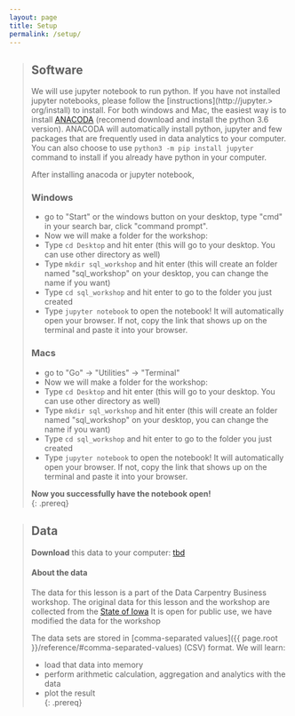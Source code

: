 ```yaml
---
layout: page
title: Setup
permalink: /setup/
---
```


> ## Software
> 
> We will use jupyter notebook to run python. If you have not installed jupyter notebooks, please follow the [instructions](http://jupyter.> org/install) to install. For both windows and Mac, the easiest way is to install [ANACODA](https://www.anaconda.com/download) (recomend download and install the python 3.6 version). ANACODA will automatically install python, jupyter and few packages that are frequently used in data analytics to your computer. You can also choose to use `python3 -m pip install jupyter` command to install if you already have python in your computer. 
> 
> After installing anacoda or jupyter notebook, 
> ### Windows 
> - go to "Start" or the windows button on your desktop, type "cmd" in your search bar, click "command prompt".   
> - Now we will make a folder for the workshop: 
> - Type `cd Desktop` and hit enter (this will go to your desktop. You can use other directory as well)
> - Type `mkdir sql_workshop` and hit enter (this will create an folder named "sql_workshop" on your desktop, you can change the name if you want)
> - Type `cd sql_workshop` and hit enter to go to the folder you just created  
> - Type `jupyter notebook` to open the notebook! It will automatically open your browser. If not, copy the link that shows up on the terminal and paste it into your browser. 
> 
> ### Macs  
> - go to "Go" -> "Utilities" -> "Terminal"  
> - Now we will make a folder for the workshop: 
> - Type `cd Desktop` and hit enter (this will go to your desktop. You can use other directory as well)
> - Type `mkdir sql_workshop` and hit enter (this will create an folder named "sql_workshop" on your desktop, you can change the name if you want)
> - Type `cd sql_workshop` and hit enter to go to the folder you just created  
> - Type `jupyter notebook` to open the notebook! It will automatically open your browser. If not, copy the link that shows up on the terminal and paste it into your browser. 
> 
> **Now you successfully have the notebook open!**  
{: .prereq}

> ## Data
> **Download** this data to your computer: [tbd](https://github.com/data-lessons/python-business/tree/gh-pages/data)    
>
> #### About the data
> The data for this lesson is a part of the Data Carpentry Business workshop. 
> The original data for this lesson and the workshop are collected from the 
> [State of Iowa](https://data.iowa.gov/browse?category=Economy) 
> It is open for public use, we have modified the data for the workshop  
> 
> The data sets are stored in [comma-separated values]({{ page.root }}/reference/#comma-separated-values) (CSV) format. 
> We will learn:
> *   load that data into memory  
> *   perform arithmetic calculation, aggregation and analytics with the data
> *   plot the result  
{: .prereq}






